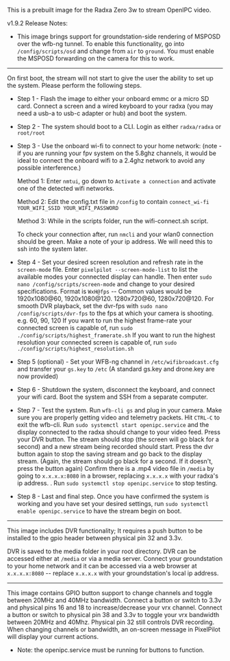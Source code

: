 This is a prebuilt image for the Radxa Zero 3w to stream OpenIPC video. 

v1.9.2 Release Notes:

* This image brings support for groundstation-side rendering of MSPOSD over the wfb-ng tunnel. To enable this functionality, go into `/config/scripts/osd` and change from `air` to `ground`. You must enable the MSPOSD forwarding on the camera for this to work.

***

On first boot, the stream will not start to give the user the ability to set up the system. Please perform the following steps.
 * Step 1 - Flash the image to either your onboard emmc or a micro SD card. Connect a screen and a wired keyboard to your radxa (you may need a usb-a to usb-c adapter or hub) and boot the system.
 
 * Step 2 - The system should boot to a CLI. Login as either `radxa/radxa` or `root/root` 
 
 * Step 3 - Use the onboard wi-fi to connect to your home network: (note - if you are running your fpv system on the 5.8ghz channels, it would be ideal to connect the onboard wifi to a 2.4ghz network to avoid any possible interference.)
 
    Method 1: Enter `nmtui`, go down to `Activate a connection` and activate one of the detected wifi networks.

    Method 2: Edit the config.txt file in `/config` to contain `connect_wi-fi YOUR_WIFI_SSID YOUR_WIFI_PASSWORD`

    Method 3: While in the scripts folder, run the wifi-connect.sh script.

    To check your connection after, run `nmcli` and your wlan0 connection should be green. Make a note of your ip address. We will need this to ssh into the system later.

 * Step 4 - Set your desired screen resolution and refresh rate in the `screen-mode` file. Enter `pixelpilot --screen-mode-list` to list the available modes your connected display can handle. Then enter `sudo nano /config/scripts/screen-mode` and change to your desired specifications. Format is `WxH@fps` -- Common values would be 1920x1080@60, 1920x1080@120. 1280x720@60, 1280x720@120. For smooth DVR playback, set the dvr-fps with `sudo nano /config/scripts/dvr-fps` to the fps at which your camera is shooting. e.g. 60, 90, 120
If you want to run the highest frame-rate your connected screen is capable of, run `sudo ./config/scripts/highest_framerate.sh`
If you want to run the highest resolution your connected screen is capable of, run `sudo ./config/scripts/highest_resolution.sh`

 * Step 5 (optional) - Set your WFB-ng channel in `/etc/wifibroadcast.cfg` and transfer your `gs.key` to `/etc` (A standard gs.key and drone.key are now provided)
 
 * Step 6 - Shutdown the system, disconnect the keyboard, and connect your wifi card. Boot the system and SSH from a separate computer.
 
 * Step 7 - Test the system. Run `wfb-cli gs` and plug in your camera. Make sure you are properly getting video and telemetry packets. Hit `CTRL-C` to exit the wfb-cli.   Run `sudo systemctl start openipc.service` and the display connected to the radxa should change to your video feed. Press your DVR button. The stream should stop (the screen will go black for a second) and a new stream being recorded should start. Press the dvr button again to stop the saving stream and go back to the display stream. (Again, the stream should go black for a second. If it doesn't, press the button again) Confirm there is a .mp4 video file in `/media` by going to `x.x.x.x:8080` in a browser, replacing `x.x.x.x` with your radxa's ip address. . Run `sudo systemctl stop openipc.service` to stop testing. 
 
 * Step 8 - Last and final step. Once you have confirmed the system is working and you have set your desired settings, run `sudo systemctl enable openipc.service` to have the stream begin on boot. 

***

This image includes DVR functionality; It requires a push button to be installed to the gpio header between physical pin 32 and 3.3v.

DVR is saved to the media folder in your root directory. DVR can be accessed either at `/media` or via a media server. Connect your groundstation to your home network and it can be accessed via a web browser at `x.x.x.x:8080` -- replace `x.x.x.x` with your groundstation's local ip address.

***

This image contains GPIO button support to change channels and toggle between 20MHz and 40MHz bandwidth. Connect a button or switch to 3.3v and physical pins 16 and 18 to increase/decrease your vrx channel. Connect a button or switch to physical pin 38 and 3.3v to toggle your vrx bandwidth between 20MHz and 40Mhz. Physical pin 32 still controls DVR recording.
When changing channels or bandwidth, an on-screen message in PixelPilot will display your current actions.
* Note: the openipc.service must be running for buttons to function.
